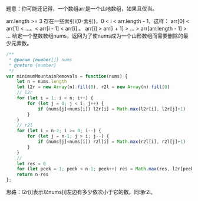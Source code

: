 题意：你可能还记得，一个数组arr是一个山地数组，如果且仅当。

arr.length >= 3
存在一些索引i(0-索引)，0 < i < arr.length - 1，这样：
arr[0] < arr[1] < ...。< arr[i - 1] < arr[i] 。
arr[i] > arr[i + 1] > ... > arr[arr.length - 1] > ...
给定一个整数数组nums，返回为了使nums成为一个山形数组而需要删除的最少元素数。

```javascript
/**
 * @param {number[]} nums
 * @return {number}
 */
var minimumMountainRemovals = function(nums) {
    let n = nums.length
    let l2r = new Array(n).fill(0), r2l = new Array(n).fill(0)
    // l2r
    for (let i = 1; i < n; i++) {
        for (let j = 0; j < i; j++) {
            if (nums[j]<nums[i]) l2r[i] = Math.max(l2r[i], l2r[j]+1)
        }
    }
    // r2l
    for (let i = n-2; i >= 0; i--) {
        for (let j = n-1; j > i; j--) {
            if (nums[j]<nums[i]) r2l[i] = Math.max(r2l[i], r2l[j]+1)
        }
    }
    //
    let res = 0
    for (let peek = 1; peek < n-1; peek++) res = Math.max(res, l2r[peek]+r2l[peek]+1)
    return n-res
};
```

思路：l2r[i]表示以nums[i]左边有多少依次小于它的数。同理r2l。